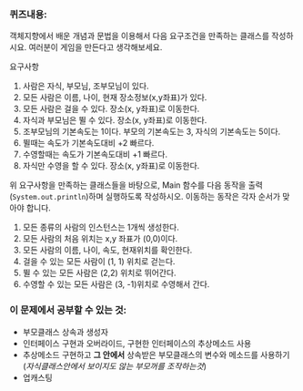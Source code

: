 ### 퀴즈내용: 
객체지향에서 배운 개념과 문법을 이용해서 다음 요구조건을 만족하는 클래스를 작성하시요. 여러분이 게임을 만든다고 생각해보세요.

요구사항

1. 사람은 자식, 부모님, 조부모님이 있다.
2. 모든 사람은 이름, 나이, 현재 장소정보(x,y좌표)가 있다.
3. 모든 사람은 걸을 수 있다. 장소(x, y좌표)로 이동한다.
4. 자식과 부모님은 뛸 수 있다. 장소(x, y좌표)로 이동한다.
5. 조부모님의 기본속도는 1이다. 부모의 기본속도는 3, 자식의 기본속도는 5이다.
6. 뛸때는 속도가 기본속도대비 +2 빠르다.
7. 수영할때는 속도가 기본속도대비 +1 빠르다.
8. 자식만 수영을 할 수 있다. 장소(x, y좌표)로 이동한다.

위 요구사항을 만족하는 클래스들을 바탕으로, Main 함수를 다음 동작을 출력(`System.out.println`)하며 실행하도록 작성하시오. 이동하는 동작은 각자 순서가 맞아야 합니다.

1. 모든 종류의 사람의 인스턴스는 1개씩 생성한다.
2. 모든 사람의 처음 위치는 x,y 좌표가 (0,0)이다.
3. 모든 사람의 이름, 나이, 속도, 현재위치를 확인한다.
4. 걸을 수 있는 모든 사람이 (1, 1) 위치로 걷는다.
5. 뛸 수 있는 모든 사람은 (2,2) 위치로 뛰어간다.
6. 수영할 수 있는 모든 사람은 (3, -1)위치로 수영해서 간다.

### 이 문제에서 공부할 수 있는 것:
- 부모클래스 상속과 생성자 
- 인터페이스 구현과 오버라이드, 구현한 인터페이스의 추상메소드 사용 
- 추상메소드 구현하고 **그 안에서** 상속받은 부모클래스의 변수와 메소드를 사용하기(_자식클래스안에서 보이지도 않는 부모꺼를 조작하는것_)
- 업캐스팅
